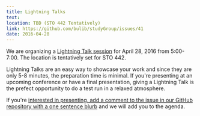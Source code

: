 ```yaml
---
title: Lightning Talks
text: 
location: TBD (STO 442 Tentatively)
link: https://github.com/bulib/studyGroup/issues/41
date: 2016-04-28
---
```

We are organizing a [Lightning Talk session](https://github.com/bulib/studyGroup/issues/41) for April 28, 2016 from 5:00-7:00. The location is tentatively set for STO 442. 

Lightning Talks are an easy way to showcase your work and since they are only 5-8 minutes, the preparation time is minimal. If you're presenting at an upcoming conference or have a final presentation, giving a Lightning Talk is the prefect opportunity to do a test run in a relaxed atmosphere. 

If you're [interested in presenting, add a comment to the issue in our GitHub repository with a one sentence blurb](https://github.com/bulib/studyGroup/issues/41) and we will add you to the agenda. 